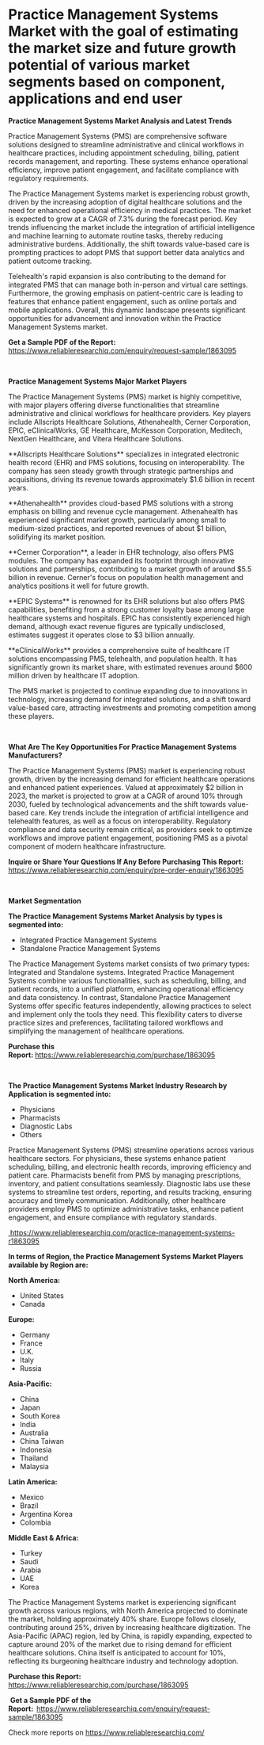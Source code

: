 <p><h1>Practice Management Systems Market with the goal of estimating the market size and future growth potential of various market segments based on component, applications and end user</h1></p><p><strong>Practice Management Systems Market Analysis and Latest Trends</strong></p>
<p><p>Practice Management Systems (PMS) are comprehensive software solutions designed to streamline administrative and clinical workflows in healthcare practices, including appointment scheduling, billing, patient records management, and reporting. These systems enhance operational efficiency, improve patient engagement, and facilitate compliance with regulatory requirements.</p><p>The Practice Management Systems market is experiencing robust growth, driven by the increasing adoption of digital healthcare solutions and the need for enhanced operational efficiency in medical practices. The market is expected to grow at a CAGR of 7.3% during the forecast period. Key trends influencing the market include the integration of artificial intelligence and machine learning to automate routine tasks, thereby reducing administrative burdens. Additionally, the shift towards value-based care is prompting practices to adopt PMS that support better data analytics and patient outcome tracking.</p><p>Telehealth's rapid expansion is also contributing to the demand for integrated PMS that can manage both in-person and virtual care settings. Furthermore, the growing emphasis on patient-centric care is leading to features that enhance patient engagement, such as online portals and mobile applications. Overall, this dynamic landscape presents significant opportunities for advancement and innovation within the Practice Management Systems market.</p></p>
<p><strong>Get a Sample PDF of the Report:&nbsp;</strong> <a href="https://www.reliableresearchiq.com/enquiry/request-sample/1863095?utm_campaign=1720&utm_medium=2&utm_source=Github&utm_content=ia&utm_term=27032025&utm_id=practice-management-systems">https://www.reliableresearchiq.com/enquiry/request-sample/1863095</a></p>
<p>&nbsp;</p>
<p><strong>Practice Management Systems Major Market Players</strong></p>
<p><p>The Practice Management Systems (PMS) market is highly competitive, with major players offering diverse functionalities that streamline administrative and clinical workflows for healthcare providers. Key players include Allscripts Healthcare Solutions, Athenahealth, Cerner Corporation, EPIC, eClinicalWorks, GE Healthcare, McKesson Corporation, Meditech, NextGen Healthcare, and Vitera Healthcare Solutions.</p><p>**Allscripts Healthcare Solutions** specializes in integrated electronic health record (EHR) and PMS solutions, focusing on interoperability. The company has seen steady growth through strategic partnerships and acquisitions, driving its revenue towards approximately $1.6 billion in recent years.</p><p>**Athenahealth** provides cloud-based PMS solutions with a strong emphasis on billing and revenue cycle management. Athenahealth has experienced significant market growth, particularly among small to medium-sized practices, and reported revenues of about $1 billion, solidifying its market position.</p><p>**Cerner Corporation**, a leader in EHR technology, also offers PMS modules. The company has expanded its footprint through innovative solutions and partnerships, contributing to a market growth of around $5.5 billion in revenue. Cerner's focus on population health management and analytics positions it well for future growth.</p><p>**EPIC Systems** is renowned for its EHR solutions but also offers PMS capabilities, benefiting from a strong customer loyalty base among large healthcare systems and hospitals. EPIC has consistently experienced high demand, although exact revenue figures are typically undisclosed, estimates suggest it operates close to $3 billion annually.</p><p>**eClinicalWorks** provides a comprehensive suite of healthcare IT solutions encompassing PMS, telehealth, and population health. It has significantly grown its market share, with estimated revenues around $600 million driven by healthcare IT adoption.</p><p>The PMS market is projected to continue expanding due to innovations in technology, increasing demand for integrated solutions, and a shift toward value-based care, attracting investments and promoting competition among these players.</p></p>
<p>&nbsp;</p>
<p><strong>What Are The Key Opportunities For Practice Management Systems Manufacturers?</strong></p>
<p><p>The Practice Management Systems (PMS) market is experiencing robust growth, driven by the increasing demand for efficient healthcare operations and enhanced patient experiences. Valued at approximately $2 billion in 2023, the market is projected to grow at a CAGR of around 10% through 2030, fueled by technological advancements and the shift towards value-based care. Key trends include the integration of artificial intelligence and telehealth features, as well as a focus on interoperability. Regulatory compliance and data security remain critical, as providers seek to optimize workflows and improve patient engagement, positioning PMS as a pivotal component of modern healthcare infrastructure.</p></p>
<p><strong>Inquire or Share Your Questions If Any Before Purchasing This Report:</strong> <a href="https://www.reliableresearchiq.com/enquiry/pre-order-enquiry/1863095?utm_campaign=1720&utm_medium=2&utm_source=Github&utm_content=ia&utm_term=27032025&utm_id=practice-management-systems">https://www.reliableresearchiq.com/enquiry/pre-order-enquiry/1863095</a></p>
<p>&nbsp;</p>
<p><strong>Market Segmentation</strong></p>
<p><strong>The Practice Management Systems Market Analysis by types is segmented into:</strong></p>
<p><ul><li>Integrated Practice Management Systems</li><li>Standalone Practice Management Systems</li></ul></p>
<p><p>The Practice Management Systems market consists of two primary types: Integrated and Standalone systems. Integrated Practice Management Systems combine various functionalities, such as scheduling, billing, and patient records, into a unified platform, enhancing operational efficiency and data consistency. In contrast, Standalone Practice Management Systems offer specific features independently, allowing practices to select and implement only the tools they need. This flexibility caters to diverse practice sizes and preferences, facilitating tailored workflows and simplifying the management of healthcare operations.</p></p>
<p><strong>Purchase this Report:&nbsp;</strong><a href="https://www.reliableresearchiq.com/purchase/1863095?utm_campaign=1720&utm_medium=2&utm_source=Github&utm_content=ia&utm_term=27032025&utm_id=practice-management-systems">https://www.reliableresearchiq.com/purchase/1863095</a></p>
<p>&nbsp;</p>
<p><strong>The Practice Management Systems Market Industry Research by Application is segmented into:</strong></p>
<p><ul><li>Physicians</li><li>Pharmacists</li><li>Diagnostic Labs</li><li>Others</li></ul></p>
<p><p>Practice Management Systems (PMS) streamline operations across various healthcare sectors. For physicians, these systems enhance patient scheduling, billing, and electronic health records, improving efficiency and patient care. Pharmacists benefit from PMS by managing prescriptions, inventory, and patient consultations seamlessly. Diagnostic labs use these systems to streamline test orders, reporting, and results tracking, ensuring accuracy and timely communication. Additionally, other healthcare providers employ PMS to optimize administrative tasks, enhance patient engagement, and ensure compliance with regulatory standards.</p></p>
<p><a href="https://www.reliableresearchiq.com/practice-management-systems-r1863095?utm_campaign=1720&utm_medium=2&utm_source=Github&utm_content=ia&utm_term=27032025&utm_id=practice-management-systems">&nbsp;https://www.reliableresearchiq.com/practice-management-systems-r1863095</a></p>
<p><strong>In terms of Region, the Practice Management Systems Market Players available by Region are:</strong></p>
<p>
    <p> <strong> North America: </strong>
        <ul>
            <li>United States</li>
            <li>Canada</li>
        </ul>
        </p> 
    <p> <strong> Europe: </strong>
        <ul>
            <li>Germany</li>
            <li>France</li>
            <li>U.K.</li>
            <li>Italy</li>
            <li>Russia</li>
        </ul>
        </p> 
    <p> <strong> Asia-Pacific: </strong>
        <ul>
            <li>China</li>
            <li>Japan</li>
            <li>South Korea</li>
            <li>India</li>
            <li>Australia</li>
            <li>China Taiwan</li>
            <li>Indonesia</li>
            <li>Thailand</li>
            <li>Malaysia</li>
        </ul>
        </p> 
    <p> <strong> Latin America: </strong>
        <ul>
            <li>Mexico</li>
            <li>Brazil</li>
            <li>Argentina Korea</li>
            <li>Colombia</li>
        </ul>
        </p> 
    <p> <strong> Middle East & Africa: </strong>
        <ul>
            <li>Turkey</li>
            <li>Saudi</li>
            <li>Arabia</li>
            <li>UAE</li>
            <li>Korea</li>
        </ul>
    </p>
    </p>
<p><p>The Practice Management Systems market is experiencing significant growth across various regions, with North America projected to dominate the market, holding approximately 40% share. Europe follows closely, contributing around 25%, driven by increasing healthcare digitization. The Asia-Pacific (APAC) region, led by China, is rapidly expanding, expected to capture around 20% of the market due to rising demand for efficient healthcare solutions. China itself is anticipated to account for 10%, reflecting its burgeoning healthcare industry and technology adoption.</p></p>
<p><strong>Purchase this Report: </strong><a href="https://www.reliableresearchiq.com/purchase/1863095?utm_campaign=1720&utm_medium=2&utm_source=Github&utm_content=ia&utm_term=27032025&utm_id=practice-management-systems">https://www.reliableresearchiq.com/purchase/1863095</a></p>
<p>&nbsp;<strong>Get a Sample PDF of the Report:&nbsp;&nbsp;</strong><a href="https://www.reliableresearchiq.com/enquiry/request-sample/1863095?utm_campaign=1720&utm_medium=2&utm_source=Github&utm_content=ia&utm_term=27032025&utm_id=practice-management-systems">https://www.reliableresearchiq.com/enquiry/request-sample/1863095</a></p>
<p><strong></strong></p>
<p>Check more reports on <a href="https://www.reliableresearchiq.com/?utm_campaign=1720&utm_medium=2&utm_source=Github&utm_content=ia&utm_term=27032025&utm_id=practice-management-systems">https://www.reliableresearchiq.com/</a></p>